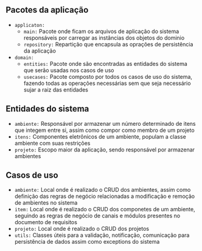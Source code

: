 ## Pacotes da aplicação
- `applicaton:` 
    - `main:` Pacote onde ficam os arquivos de aplicação
  do sistema responsáveis por carregar as instâncias dos objetos do dominio
    - `repository:` Repartição que encapsula as oprações de persistência da aplicação
- `domain:` 
    - `entities:` Pacote onde são encontradas as entidades do sistema que serão usadas nos casos de uso
    - `usecases:` Pacote composto por todos os casos de uso do sistema, fazendo todas as operações necessárias sem que seja necessário
  sujar a raiz das entidades

## Entidades do sistema
- `ambiente:` Responsável por armazenar um número determinado de itens que integem entre si, assim como compor como membro de um projeto
- `itens:` Componentes eletrônicos de um ambiente, populam a classe ambiente com suas restrições
- `projeto:` Escopo maior da aplicação, sendo responsável por armazenar ambientes

## Casos de uso
- `ambiente:` Local onde é realizado o CRUD dos ambientes, assim como definição das regras de negócio relacionadas a modificação e remoção de ambientes no sistema
- `item:` Local onde é realizado o CRUD dos componetes de um ambiente, seguindo as regras de negócio de canais e módulos presentes no documento de requisitos
- `projeto:` Local onde é realizado o CRUD dos projetos
- `utils:` Classes úteis para a validação, notificação, comunicação para persistência de dados assim como exceptions do sistema

